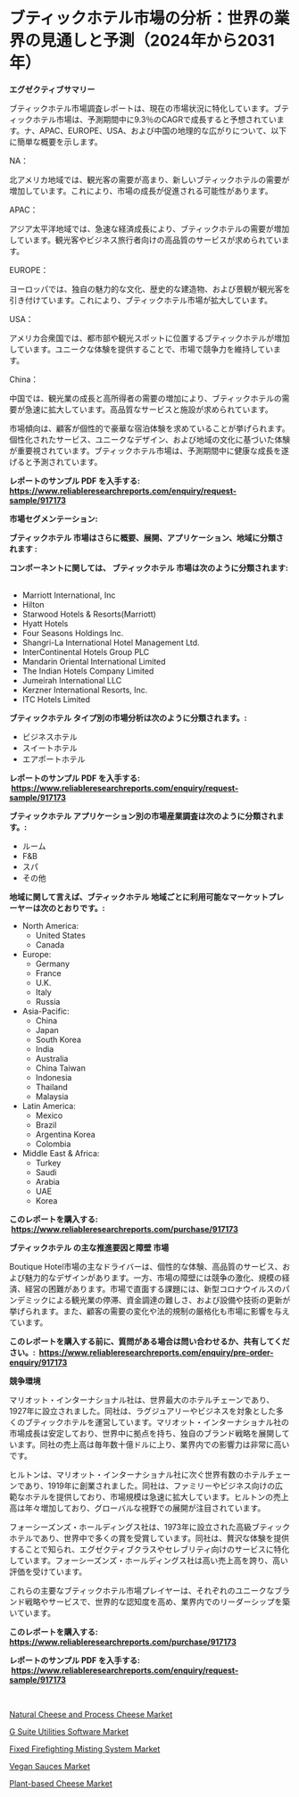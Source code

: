 <p><h1>ブティックホテル市場の分析：世界の業界の見通しと予測（2024年から2031年）</h1></p><p><strong>エグゼクティブサマリー</strong></p>
<p><p>ブティックホテル市場調査レポートは、現在の市場状況に特化しています。ブティックホテル市場は、予測期間中に9.3％のCAGRで成長すると予想されています。ナ、APAC、EUROPE、USA、および中国の地理的な広がりについて、以下に簡単な概要を示します。</p><p>NA：</p><p>北アメリカ地域では、観光客の需要が高まり、新しいブティックホテルの需要が増加しています。これにより、市場の成長が促進される可能性があります。</p><p>APAC：</p><p>アジア太平洋地域では、急速な経済成長により、ブティックホテルの需要が増加しています。観光客やビジネス旅行者向けの高品質のサービスが求められています。</p><p>EUROPE：</p><p>ヨーロッパでは、独自の魅力的な文化、歴史的な建造物、および景観が観光客を引き付けています。これにより、ブティックホテル市場が拡大しています。</p><p>USA：</p><p>アメリカ合衆国では、都市部や観光スポットに位置するブティックホテルが増加しています。ユニークな体験を提供することで、市場で競争力を維持しています。</p><p>China：</p><p>中国では、観光業の成長と高所得者の需要の増加により、ブティックホテルの需要が急速に拡大しています。高品質なサービスと施設が求められています。</p><p>市場傾向は、顧客が個性的で豪華な宿泊体験を求めていることが挙げられます。個性化されたサービス、ユニークなデザイン、および地域の文化に基づいた体験が重要視されています。ブティックホテル市場は、予測期間中に健康な成長を遂げると予測されています。</p></p>
<p><strong>レポートのサンプル PDF を入手する: <a href="https://www.reliableresearchreports.com/enquiry/request-sample/917173">https://www.reliableresearchreports.com/enquiry/request-sample/917173</a></strong></p>
<p><strong>市場セグメンテーション:</strong></p>
<p><strong> ブティックホテル 市場はさらに概要、展開、アプリケーション、地域に分類されます :</strong></p>
<p><strong>コンポーネントに関しては、 ブティックホテル 市場は次のように分類されます: &nbsp;</strong></p>
<p><ul><li>Marriott International, Inc</li><li>Hilton</li><li>Starwood Hotels & Resorts(Marriott)</li><li>Hyatt Hotels</li><li>Four Seasons Holdings Inc.</li><li>Shangri-La International Hotel Management Ltd.</li><li>InterContinental Hotels Group PLC</li><li>Mandarin Oriental International Limited</li><li>The Indian Hotels Company Limited</li><li>Jumeirah International LLC</li><li>Kerzner International Resorts, Inc.</li><li>ITC Hotels Limited</li></ul></p>
<p><strong> ブティックホテル タイプ別の市場分析は次のように分類されます。:</strong></p>
<p><ul><li>ビジネスホテル</li><li>スイートホテル</li><li>エアポートホテル</li></ul></p>
<p><strong>レポートのサンプル PDF を入手する: &nbsp;<a href="https://www.reliableresearchreports.com/enquiry/request-sample/917173">https://www.reliableresearchreports.com/enquiry/request-sample/917173</a></strong></p>
<p><strong> ブティックホテル アプリケーション別の市場産業調査は次のように分類されます。:</strong></p>
<p><ul><li>ルーム</li><li>F&B</li><li>スパ</li><li>その他</li></ul></p>
<p><strong>地域に関して言えば、ブティックホテル 地域ごとに利用可能なマーケットプレーヤーは次のとおりです。:</strong></p>
<p><ul>
    <li>
        North America:
        <ul>
            <li>United States</li>
            <li>Canada</li>
        </ul>
    </li>
    <li>
        Europe:
        <ul>
            <li>Germany</li>
            <li>France</li>
            <li>U.K.</li>
            <li>Italy</li>
            <li>Russia</li>
        </ul>
    </li>
    <li>
        Asia-Pacific:
        <ul>
            <li>China</li>
            <li>Japan</li>
            <li>South Korea</li>
            <li>India</li>
            <li>Australia</li>
            <li>China Taiwan</li>
            <li>Indonesia</li>
            <li>Thailand</li>
            <li>Malaysia</li>
        </ul>
    </li>
    <li>
        Latin America:
        <ul>
            <li>Mexico</li>
            <li>Brazil</li>
            <li>Argentina Korea</li>
            <li>Colombia</li>
        </ul>
    </li>
    <li>
        Middle East & Africa:
        <ul>
            <li>Turkey</li>
            <li>Saudi</li>
            <li>Arabia</li>
            <li>UAE</li>
            <li>Korea</li>
        </ul>
    </li>
    </ul></p>
<p><strong>このレポートを購入する: &nbsp;<a href="https://www.reliableresearchreports.com/purchase/917173">https://www.reliableresearchreports.com/purchase/917173</a></strong></p>
<p><strong>ブティックホテル の主な推進要因と障壁 市場</strong></p>
<p><p>Boutique Hotel市場の主なドライバーは、個性的な体験、高品質のサービス、および魅力的なデザインがあります。一方、市場の障壁には競争の激化、規模の経済、経営の困難があります。市場で直面する課題には、新型コロナウイルスのパンデミックによる観光業の停滞、資金調達の難しさ、および設備や技術の更新が挙げられます。また、顧客の需要の変化や法的規制の厳格化も市場に影響を与えています。</p></p>
<p><strong>このレポートを購入する前に、質問がある場合は問い合わせるか、共有してください。:&nbsp; <a href="https://www.reliableresearchreports.com/enquiry/pre-order-enquiry/917173">https://www.reliableresearchreports.com/enquiry/pre-order-enquiry/917173</a></strong></p>
<p><strong>競争環境</strong></p>
<p><p>マリオット・インターナショナル社は、世界最大のホテルチェーンであり、1927年に設立されました。同社は、ラグジュアリーやビジネスを対象とした多くのブティックホテルを運営しています。マリオット・インターナショナル社の市場成長は安定しており、世界中に拠点を持ち、独自のブランド戦略を展開しています。同社の売上高は毎年数十億ドルに上り、業界内での影響力は非常に高いです。</p><p>ヒルトンは、マリオット・インターナショナル社に次ぐ世界有数のホテルチェーンであり、1919年に創業されました。同社は、ファミリーやビジネス向けの広範なホテルを提供しており、市場規模は急速に拡大しています。ヒルトンの売上高は年々増加しており、グローバルな視野での展開が注目されています。</p><p>フォーシーズンズ・ホールディングス社は、1973年に設立された高級ブティックホテルであり、世界中で多くの賞を受賞しています。同社は、贅沢な体験を提供することで知られ、エグゼクティブクラスやセレブリティ向けのサービスに特化しています。フォーシーズンズ・ホールディングス社は高い売上高を誇り、高い評価を受けています。</p><p>これらの主要なブティックホテル市場プレイヤーは、それぞれのユニークなブランド戦略やサービスで、世界的な認知度を高め、業界内でのリーダーシップを築いています。</p></p>
<p><strong>このレポートを購入する: &nbsp; <a href="https://www.reliableresearchreports.com/purchase/917173">https://www.reliableresearchreports.com/purchase/917173</a></strong></p>
<p><strong>レポートのサンプル PDF を入手する: &nbsp;<a href="https://www.reliableresearchreports.com/enquiry/request-sample/917173">https://www.reliableresearchreports.com/enquiry/request-sample/917173</a></strong><strong></strong></p>
<p>&nbsp;</p>
<p><p><a href="https://github.com/GroverBarry/Market-Research-Report-List-4/blob/main/natural-cheese-and-process-cheese-market.md">Natural Cheese and Process Cheese Market</a></p><p><a href="https://github.com/kathiaseamanalvaradovlprc2h/Market-Research-Report-List-1/blob/main/g-suite-utilities-software-market.md">G Suite Utilities Software Market</a></p><p><a href="https://github.com/wusalecollins540tpqoz/Market-Research-Report-List-1/blob/main/fixed-firefighting-misting-system-market.md">Fixed Firefighting Misting System Market</a></p><p><a href="https://github.com/lylyparadise/Market-Research-Report-List-2/blob/main/vegan-sauces-market.md">Vegan Sauces Market</a></p><p><a href="https://github.com/johnbach50/Market-Research-Report-List-2/blob/main/plant-based-cheese-market.md">Plant-based Cheese Market</a></p></p>
